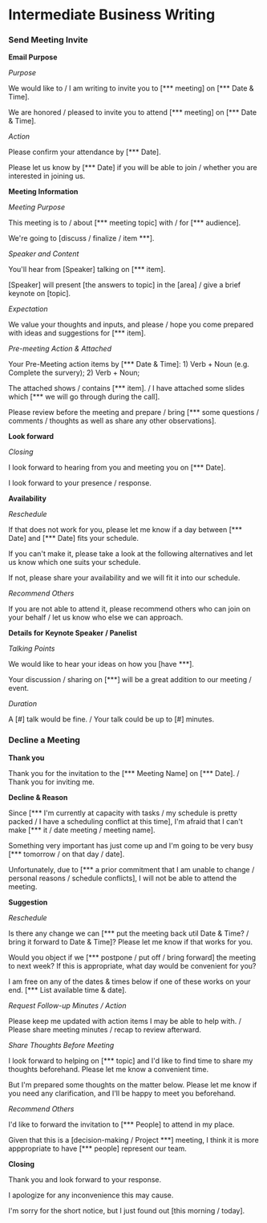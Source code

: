 # Intermediate Business Writing

### Send Meeting Invite

**Email Purpose**

*Purpose*

We would like to / I am writing to invite you to [\*\*\* meeting] on [\*\*\* Date & Time].

We are honored / pleased to invite you to attend [\*\*\* meeting] on [\*\*\* Date & Time].

*Action*

Please confirm your attendance by [\*\*\* Date].

Please let us know by [\*\*\* Date] if you will be able to join / whether you are interested in joining us.

**Meeting Information**

*Meeting Purpose*

This meeting is to / about [\*\*\* meeting topic] with / for [\*\*\* audience].

We're going to [discuss / finalize / item \*\*\*].

*Speaker and Content*

You'll hear from [Speaker] talking on [\*\*\* item].

[Speaker] will present [the answers to topic] in the [area] / give a brief keynote on [topic].

*Expectation*

We value your thoughts and inputs, and please / hope you come prepared with ideas and suggestions for [\*\*\* item].

*Pre-meeting Action & Attached*

Your Pre-Meeting action items by [\*\*\* Date & Time]: 1) Verb + Noun (e.g. Complete the survery); 2) Verb + Noun;

The attached shows / contains [\*\*\* item]. / I have attached some slides which [\*\*\* we will go through during the call].

Please review before the meeting and prepare / bring [\*\*\* some questions / comments / thoughts as well as share any other observations].

**Look forward**

*Closing*

I look forward to hearing from you and meeting you on [\*\*\* Date].

I look forward to your presence / response.

**Availability**

*Reschedule*

If that does not work for you, please let me know if a day between [\*\*\* Date] and [\*\*\* Date] fits your schedule.

If you can't make it, please take a look at the following alternatives and let us know which one suits your schedule.

If not, please share your availability and we will fit it into our schedule.

*Recommend Others*

If you are not able to attend it, please recommend others who can join on your behalf / let us know who else we can approach.

**Details for Keynote Speaker / Panelist**

*Talking Points*

We would like to hear your ideas on how you [have \*\*\*].

Your discussion / sharing on [\*\*\*] will be a great addition to our meeting / event.

*Duration*

A [\#] talk would be fine. / Your talk could be up to [\#] minutes.

### Decline a Meeting

**Thank you**

Thank you for the invitation to the [\*\*\* Meeting Name] on [*** Date]. / Thank you for inviting me.

**Decline & Reason**

Since [\*\*\* I'm currently at capacity with tasks / my schedule is pretty packed / I have a scheduling conflict at this time], I'm afraid that I can't make [\*\*\* it / date meeting / meeting name].

Something very important has just come up and I'm going to be very busy [\*\*\* tomorrow / on that day / date].

Unfortunately, due to [\*\*\* a prior commitment that I am unable to change / personal reasons / schedule conflicts], I will not be able to attend the meeting.

**Suggestion**

*Reschedule*

Is there any change we can [\*\*\* put the meeting back util Date & Time? / bring it forward to Date & Time]? Please let me know if that works for you.

Would you object if we [\*\*\* postpone / put off / bring forward] the meeting to next week? If this is appropriate, what day would be convenient for you?

I am free on any of the dates & times below if one of these works on your end. [\*\*\* List available time & date].

*Request Follow-up Minutes / Action*

Please keep me updated with action items I may be able to help with. / Please share meeting minutes / recap to review afterward.

*Share Thoughts Before Meeting*

I look forward to helping on [\*\*\* topic] and I'd like to find time to share my thoughts beforehand. Please let me know a convenient time.

But I'm prepared some thoughts on the matter below. Please let me know if you need any clarification, and I'll be happy to meet you beforehand.

*Recommend Others*

I'd like to forward the invitation to [\*\*\* People] to attend in my place.

Given that this is a [decision-making / Project \*\*\*] meeting, I think it is more apppropriate to have [\*\*\* people] represent our team.

**Closing**

Thank you and look forward to your response.

I apologize for any inconvenience this may cause.

I'm sorry for the short notice, but I just found out [this morning / today].
